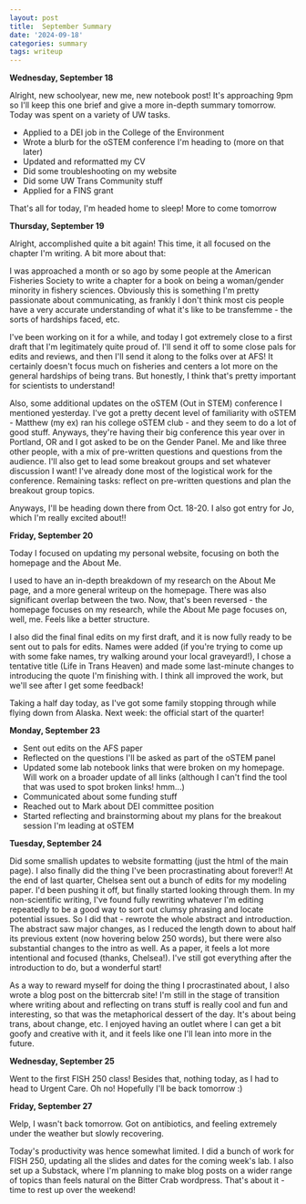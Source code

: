 ```yaml
---
layout: post
title:  September Summary
date: '2024-09-18'
categories: summary
tags: writeup
---
```


**Wednesday, September 18**

Alright, new schoolyear, new me, new notebook post! It's approaching 9pm so I'll keep this one brief and give a more in-depth summary tomorrow. Today was spent on a variety of UW tasks. 
- Applied to a DEI job in the College of the Environment
- Wrote a blurb for the oSTEM conference I'm heading to (more on that later)
- Updated and reformatted my CV
- Did some troubleshooting on my website
- Did some UW Trans Community stuff
- Applied for a FINS grant

That's all for today, I'm headed home to sleep! More to come tomorrow

**Thursday, September 19**

Alright, accomplished quite a bit again! This time, it all focused on the chapter I'm writing. A bit more about that:

I was approached a month or so ago by some people at the American Fisheries Society to write a chapter for a book on being a woman/gender minority in fishery sciences. Obviously this is something I'm pretty passionate about communicating, as frankly I don't think most cis people have a very accurate understanding of what it's like to be transfemme - the sorts of hardships faced, etc. 

I've been working on it for a while, and today I got extremely close to a first draft that I'm legitimately quite proud of. I'll send it off to some close pals for edits and reviews, and then I'll send it along to the folks over at AFS! It certainly doesn't focus much on fisheries and centers a lot more on the general hardships of being trans. But honestly, I think that's pretty important for scientists to understand!

Also, some additional updates on the oSTEM (Out in STEM) conference I mentioned yesterday. I've got a pretty decent level of familiarity with oSTEM - Matthew (my ex) ran his college oSTEM club - and they seem to do a lot of good stuff. Anyways, they're having their big conference this year over in Portland, OR and I got asked to be on the Gender Panel. Me and like three other people, with a mix of pre-written questions and questions from the audience. I'll also get to lead some breakout groups and set whatever discussion I want! I've already done most of the logistical work for the conference. Remaining tasks: reflect on pre-written questions and plan the breakout group topics. 

Anyways, I'll be heading down there from Oct. 18-20. I also got entry for Jo, which I'm really excited about!!

**Friday, September 20**

Today I focused on updating my personal website, focusing on both the homepage and the About Me. 

I used to have an in-depth breakdown of my research on the About Me page, and a more general writeup on the homepage. There was also significant overlap between the two. Now, that's been reversed - the homepage focuses on my research, while the About Me page focuses on, well, me. Feels like a better structure. 

I also did the final final edits on my first draft, and it is now fully ready to be sent out to pals for edits. Names were added (if you're trying to come up with some fake names, try walking around your local graveyard!), I chose a tentative title (Life in Trans Heaven) and made some last-minute changes to introducing the quote I'm finishing with. I think all improved the work, but we'll see after I get some feedback!

Taking a half day today, as I've got some family stopping through while flying down from Alaska. Next week: the official start of the quarter!

**Monday, September 23**

- Sent out edits on the AFS paper
- Reflected on the questions I'll be asked as part of the oSTEM panel
- Updated some lab notebook links that were broken on my homepage. Will work on a broader update of all links (although I can't find the tool that was used to spot broken links! hmm...)
- Communicated about some funding stuff
- Reached out to Mark about DEI committee position
- Started reflecting and brainstorming about my plans for the breakout session I'm leading at oSTEM

**Tuesday, September 24**

Did some smallish updates to website formatting (just the html of the main page). I also finally did the thing I've been procrastinating about forever!! At the end of last quarter, Chelsea sent out a bunch of edits for my modeling paper. I'd been pushing it off, but finally started looking through them. In my non-scientific writing, I've found fully rewriting whatever I'm editing repeatedly to be a good way to sort out clumsy phrasing and locate potential issues. So I did that - rewrote the whole abstract and introduction. The abstract saw major changes, as I reduced the length down to about half its previous extent (now hovering below 250 words), but there were also substantial changes to the intro as well. As a paper, it feels a lot more intentional and focused (thanks, Chelsea!). I've still got everything after the introduction to do, but a wonderful start!

As a way to reward myself for doing the thing I procrastinated about, I also wrote a blog post on the bittercrab site! I'm still in the stage of transition where writing about and reflecting on trans stuff is really cool and fun and interesting, so that was the metaphorical dessert of the day. It's about being trans, about change, etc. I enjoyed having an outlet where I can get a bit goofy and creative with it, and it feels like one I'll lean into more in the future. 

**Wednesday, September 25**

Went to the first FISH 250 class! Besides that, nothing today, as I had to head to Urgent Care. Oh no! Hopefully I'll be back tomorrow :)

**Friday, September 27**

Welp, I wasn't back tomorrow. Got on antibiotics, and feeling extremely under the weather but slowly recovering. 

Today's productivity was hence somewhat limited. I did a bunch of work for FISH 250, updating all the slides and dates for the coming week's lab. I also set up a Substack, where I'm planning to make blog posts on a wider range of topics than feels natural on the Bitter Crab wordpress. That's about it - time to rest up over the weekend!

